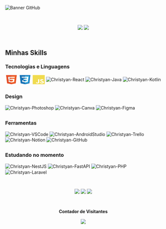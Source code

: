 ![Banner GitHub](https://github.com/user-attachments/assets/d4acc12d-496d-4f3f-97ec-5059443da2f9)

&nbsp;

<div align="center">
  <img width=43% align="center"  src="https://github-readme-streak-stats.herokuapp.com?user=Christyan95&theme=blue_navy&mode=weekly" />
  <img width=44% align="center" src="https://github-readme-stats.vercel.app/api/top-langs/?username=Christyan95&show_icons=true&theme=blue_navy&layout=compact" />
</div>

&nbsp;

## Minhas Skills
  
### Tecnologias e Linguagens
<div style="display: inline_block">
  <img align="center" alt="Christyan-HTML" height="30" width="40" src="https://raw.githubusercontent.com/devicons/devicon/master/icons/html5/html5-original.svg">
  <img align="center" alt="Christyan-CSS" height="30" width="40" src="https://raw.githubusercontent.com/devicons/devicon/master/icons/css3/css3-original.svg">
  <img align="center" alt="Christyan-Js" height="30" width="40" src="https://raw.githubusercontent.com/devicons/devicon/master/icons/javascript/javascript-plain.svg">
  <img align="center" alt="Christyan-React" height="30" width="40" src="https://cdn.jsdelivr.net/gh/devicons/devicon@latest/icons/react/react-original.svg" />
  <img align="center" alt="Christyan-Java" height="30" width="40" src="https://cdn.jsdelivr.net/gh/devicons/devicon/icons/java/java-original.svg">
  <img align="center" alt="Christyan-Kotlin" height="30" width="40" src="https://cdn.jsdelivr.net/gh/devicons/devicon/icons/kotlin/kotlin-original.svg" />
</div>

##

### Design
<div style="display: inline_block">
  <img align="center" alt="Christyan-Photoshop" height="30" width="40" src="https://cdn.jsdelivr.net/gh/devicons/devicon/icons/photoshop/photoshop-original.svg" /> 
  <img align="center" alt="Christyan-Canva" height="30" width="40" src="https://cdn.jsdelivr.net/gh/devicons/devicon/icons/canva/canva-original.svg" />    
  <img align="center" alt="Christyan-Figma" height="30" width="40" src="https://cdn.jsdelivr.net/gh/devicons/devicon/icons/figma/figma-original.svg" />
</div>
          
##

### Ferramentas
<div style="display: inline_block">
  <img align="center" alt="Christyan-VSCode" height="30" width="40" src="https://cdn.jsdelivr.net/gh/devicons/devicon/icons/vscode/vscode-original.svg" /> 
  <img align="center" alt="Christyan-AndroidStudio" height="30" width="40" src="https://cdn.jsdelivr.net/gh/devicons/devicon/icons/androidstudio/androidstudio-original.svg" />  
  <img align="center" alt="Christyan-Trello" height="30" width="40" src="https://cdn.jsdelivr.net/gh/devicons/devicon/icons/trello/trello-original.svg" />
  <img align="center" alt="Christyan-Notion" height="30" width="40" src="https://cdn.jsdelivr.net/gh/devicons/devicon/icons/notion/notion-original.svg" />
  <img align="center" alt="Christyan-GitHub" height="30" width="40" color="white" src="https://cdn.jsdelivr.net/gh/devicons/devicon/icons/github/github-original.svg" />
</div>
          
##

### Estudando no momento
<div style="display: inline_block">
  <img align="center" alt="Christyan-NestJS" height="30" width="40" src="https://cdn.jsdelivr.net/gh/devicons/devicon@latest/icons/nestjs/nestjs-original.svg" />
  <img align="center" alt="Christyan-FastAPI" height="30" width="40" src="https://cdn.jsdelivr.net/gh/devicons/devicon@latest/icons/fastapi/fastapi-original.svg" />
  <img align="center" alt="Christyan-PHP" height="30" width="40" src="https://cdn.jsdelivr.net/gh/devicons/devicon@latest/icons/php/php-original.svg" />
  <img align="center" alt="Christyan-Laravel" height="30" width="40" src="https://cdn.jsdelivr.net/gh/devicons/devicon@latest/icons/laravel/laravel-original.svg" />
</div>

&nbsp;

<div align="center"> 
  <a href="https://www.instagram.com/christyan_sv" target="_blank"><img src="https://img.shields.io/badge/-Instagram-%23E4405F?style=for-the-badge&logo=instagram&logoColor=white"></a>
  <a href="mailto:chrisaraujo124@gmail.com"><img src="https://img.shields.io/badge/-Gmail-D14836?style=for-the-badge&logo=gmail&logoColor=white" target="_blank"></a>
  <a href="https://www.linkedin.com/in/sachristyan03/" target="_blank"><img src="https://img.shields.io/badge/-LinkedIn-0A66C2?style=for-the-badge&logo=linkedin&logoColor=white"  target="_blank"></a> 
</div>

&nbsp;

<div align="center">  
  <p align="centre"><b>Contador de Visitantes</b></p>  
  <p align="center">
    <img align="center" src="https://profile-counter.glitch.me/{Christyan95}/count.svg" />
  </p> 
</div>
